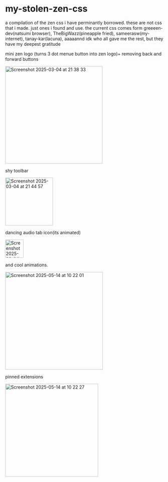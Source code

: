 # my-stolen-zen-css
a compilation of the zen css i have perminantly borrowed.
these are not css that i made. just ones i found and use.
the current css comes form greeeen-dev(natsumi browser), TheBigWazz(pineapple fried), sameerasw(my-internet), tanay-kar(lacuna), aaaaannd idk who all gave me the rest, but they have my deepest gratitude



mini zen logo (turns 3 dot menue button into zen logo)+ removing back and forward buttons

<img width="310" alt="Screenshot 2025-03-04 at 21 38 33" src="https://github.com/user-attachments/assets/0ac82815-d203-43b8-999f-310890b641ae" />



shy toolbar

<img width="152" alt="Screenshot 2025-03-04 at 21 44 57" src="https://github.com/user-attachments/assets/38173bdf-85fd-4bbf-8b87-c0c9d1dbb7a0" />



dancing audio tab icon(its animated)

<img width="58" alt="Screenshot 2025-03-04 at 21 39 13" src="https://github.com/user-attachments/assets/04210677-a36d-4232-87cf-1b2c031dc7f3" />



and cool animations.


<img width="311" alt="Screenshot 2025-05-14 at 10 22 01" src="https://github.com/user-attachments/assets/9250d534-397f-457b-84b3-ac0c0f34374e" />


pinned extensions

<img width="296" alt="Screenshot 2025-05-14 at 10 22 27" src="https://github.com/user-attachments/assets/e0afee5f-2bbd-406d-9120-b48e68eeda57" />
